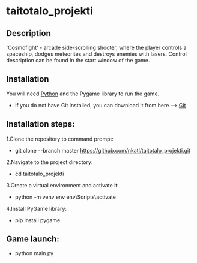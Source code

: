 # taitotalo_projekti

## Description

'Cosmofight' - arcade side-scrolling shooter, where the player controls a spaceship, dodges meteorites and destroys enemies with lasers.
Control description can be found in the start window of the game.

## Installation

You will need [Python](https://www.python.org/downloads/) and the Pygame library to run the game.
+ if you do not have Git installed, you can download it from here --> [Git](https://git-scm.com/downloads)

## Installation steps:

1.Clone the repository to command prompt:

+ git clone --branch master https://github.com/nkatl/taitotalo_projekti.git


2.Navigate to the project directory:

+ cd taitotalo_projekti


3.Сreate a virtual environment and activate it:

+ python -m venv env
env\Scripts\activate


4.Install PyGame library:

+ pip install pygame


## Game launch:
 
+ python main.py

